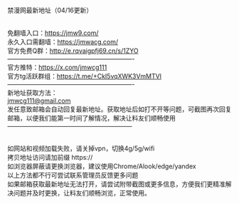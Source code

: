 <br>禁漫网最新地址（04/16更新）

<br>免翻墙入口：https://jmw9.com/
<br>永久入口需翻墙：https://jmwacg.com/
<br>官方免费Q群：http://e.rqvaigpfj69.cn/s/1ZYO
<br>————————————————————-
<br>官方推特：https://x.com/jmwcg111
<br>官方tg活跃群组：https://t.me/+CkI5vqXWK3VmMTVl
<br>————————————————————-
<br>新地址获取方法：
<br>jmwcg111@gmail.com
<br>发任意致邮箱会自动回复最新地址。获取地址后如打不开等问题，可截图再次回复邮箱，以便我们能第一时间了解情况，解决让料友们顺畅使用
<br>————————————————————

<br>如网站和视频加载失败，请关掉vpn，切换4g/5g/wifi
<br>拷贝地址访问请加前缀 https://
<br>如浏览器屏蔽请更换浏览器，建议使用Chrome/Alook/edge/yandex
<br>以上方法都不行可尝试联系管理员反馈更多问题
<br>如果邮箱获取最新地址无法打开，请尝试附带截图或更多信息，方便我们更精准解决问题并及时更换，让料友们顺畅浏览，正常使用。
